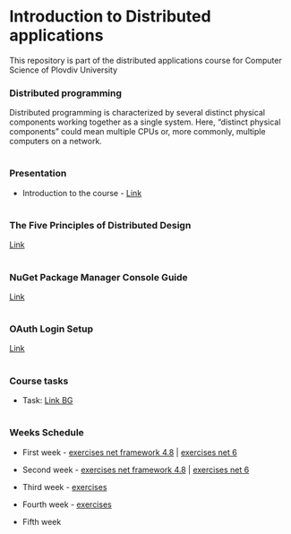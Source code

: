 # Introduction to Distributed applications
This repository is part of the distributed applications course for Computer Science of Plovdiv University



### Distributed programming
Distributed programming is characterized by several distinct physical components working together as a single system. Here, “distinct physical components” could mean multiple CPUs or, more commonly, multiple computers on a network.


# 
### Presentation
* Introduction to the course - [Link](https://github.com/pkyurkchiev/distributed-applications-cs/blob/master/presentations/Introduction.pdf)


#
### The Five Principles of Distributed Design
[Link](https://github.com/pkyurkchiev/distributed-applications/tree/master/documentations/five-principles.md)


#
### NuGet Package Manager Console Guide
[Link](https://github.com/pkyurkchiev/distributed-applications/tree/master/documentations/nuget-console.md)


#
### OAuth Login Setup
[Link](https://github.com/pkyurkchiev/distributed-applications/tree/master/documentations/oauth.md)


#
### Course tasks

* Task: [Link BG](https://github.com/pkyurkchiev/distributed-applications/blob/master/tasks/task.pdf)


#
### Weeks Schedule

* First week - [exercises net framework 4.8](https://github.com/pkyurkchiev/distributed-applications/tree/master/exercises/net_framework_4.8/week_1) | [exercises net 6](https://github.com/pkyurkchiev/distributed-applications/tree/master/exercises/net_6/week_1)

* Second week - [exercises net framework 4.8](https://github.com/pkyurkchiev/distributed-applications/tree/master/exercises/net_framework_4.8/week_2) | [exercises net 6](https://github.com/pkyurkchiev/distributed-applications/tree/master/exercises/net_6/week_2)

* Third week - [exercises](https://github.com/pkyurkchiev/distributed-applications/tree/master/exercises/week_3)

* Fourth week - [exercises](https://github.com/pkyurkchiev/distributed-applications/tree/master/exercises/week_4)

* Fifth week 
